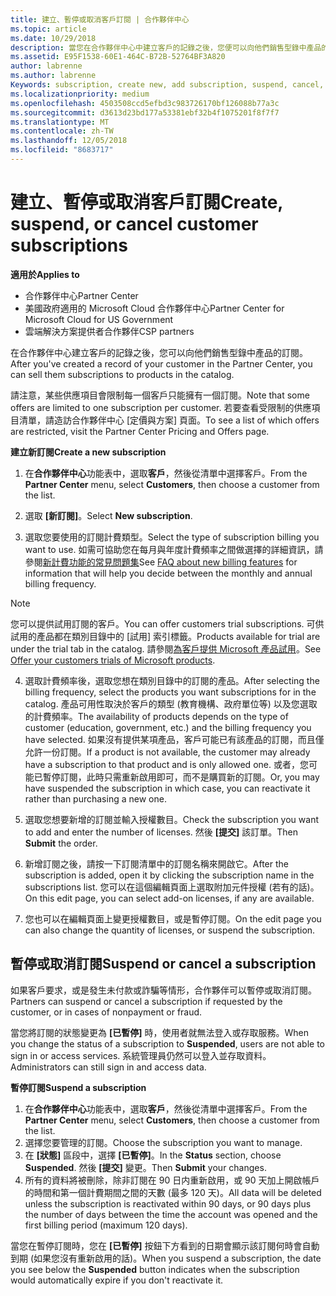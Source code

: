```yaml
---
title: 建立、暫停或取消客戶訂閱 | 合作夥伴中心
ms.topic: article
ms.date: 10/29/2018
description: 當您在合作夥伴中心中建立客戶的記錄之後，您便可以向他們銷售型錄中產品的訂閱。
ms.assetid: E95F1538-60E1-464C-B72B-52764BF3A820
author: labrenne
ms.author: labrenne
Keywords: subscription, create new, add subscription, suspend, cancel,
ms.localizationpriority: medium
ms.openlocfilehash: 4503508ccd5efbd3c983726170bf126088b77a3c
ms.sourcegitcommit: d3613d23bd177a53381ebf32b4f1075201f8f7f7
ms.translationtype: MT
ms.contentlocale: zh-TW
ms.lasthandoff: 12/05/2018
ms.locfileid: "8683717"
---
```

# <a name="create-suspend-or-cancel-customer-subscriptions"></a><span data-ttu-id="86193-103">建立、暫停或取消客戶訂閱</span><span class="sxs-lookup"><span data-stu-id="86193-103">Create, suspend, or cancel customer subscriptions</span></span>

**<span data-ttu-id="86193-104">適用於</span><span class="sxs-lookup"><span data-stu-id="86193-104">Applies to</span></span>**

-  <span data-ttu-id="86193-105">合作夥伴中心</span><span class="sxs-lookup"><span data-stu-id="86193-105">Partner Center</span></span>
-  <span data-ttu-id="86193-106">美國政府適用的 Microsoft Cloud 合作夥伴中心</span><span class="sxs-lookup"><span data-stu-id="86193-106">Partner Center for Microsoft Cloud for US Government</span></span>
-  <span data-ttu-id="86193-107">雲端解決方案提供者合作夥伴</span><span class="sxs-lookup"><span data-stu-id="86193-107">CSP partners</span></span>

<span data-ttu-id="86193-108">在合作夥伴中心建立客戶的記錄之後，您可以向他們銷售型錄中產品的訂閱。</span><span class="sxs-lookup"><span data-stu-id="86193-108">After you've created a record of your customer in the Partner Center, you can sell them subscriptions to products in the catalog.</span></span>

<span data-ttu-id="86193-109">請注意，某些供應項目會限制每一個客戶只能擁有一個訂閱。</span><span class="sxs-lookup"><span data-stu-id="86193-109">Note that some offers are limited to one subscription per customer.</span></span> <span data-ttu-id="86193-110">若要查看受限制的供應項目清單，請造訪合作夥伴中心 [定價與方案] 頁面。</span><span class="sxs-lookup"><span data-stu-id="86193-110">To see a list of which offers are restricted, visit the Partner Center Pricing and Offers page.</span></span> 


**<span data-ttu-id="86193-111">建立新訂閱</span><span class="sxs-lookup"><span data-stu-id="86193-111">Create a new subscription</span></span>**

1.  <span data-ttu-id="86193-112">在**合作夥伴中心**功能表中，選取**客戶**，然後從清單中選擇客戶。</span><span class="sxs-lookup"><span data-stu-id="86193-112">From the **Partner Center** menu, select **Customers**, then choose a customer from the list.</span></span>

2.  <span data-ttu-id="86193-113">選取 **\[新訂閱\]**。</span><span class="sxs-lookup"><span data-stu-id="86193-113">Select **New subscription**.</span></span>

3.  <span data-ttu-id="86193-114">選取您要使用的訂閱計費類型。</span><span class="sxs-lookup"><span data-stu-id="86193-114">Select the type of subscription billing you want to use.</span></span>  <span data-ttu-id="86193-115">如需可協助您在每月與年度計費頻率之間做選擇的詳細資訊，請參閱[新計費功能的常見問題集](faq-about-new-billing-features.md)</span><span class="sxs-lookup"><span data-stu-id="86193-115">See [FAQ about new billing features](faq-about-new-billing-features.md) for information that will help you decide between the monthly and annual billing frequency.</span></span>
 
 >[!Note]
 ><span data-ttu-id="86193-116">您可以提供試用訂閱的客戶。</span><span class="sxs-lookup"><span data-stu-id="86193-116">You can offer customers trial subscriptions.</span></span> <span data-ttu-id="86193-117">可供試用的產品都在類別目錄中的 [試用] 索引標籤。</span><span class="sxs-lookup"><span data-stu-id="86193-117">Products available for trial are under the trial tab in the catalog.</span></span> <span data-ttu-id="86193-118">請參閱[為客戶提供 Microsoft 產品試用](offer-your-customers-trials-of-microsoft-products.md)。</span><span class="sxs-lookup"><span data-stu-id="86193-118">See [Offer your customers trials of Microsoft products](offer-your-customers-trials-of-microsoft-products.md).</span></span>

 
4. <span data-ttu-id="86193-119">選取計費頻率後，選取您想在類別目錄中的訂閱的產品。</span><span class="sxs-lookup"><span data-stu-id="86193-119">After selecting the billing frequency, select the products you want subscriptions for in the catalog.</span></span> <span data-ttu-id="86193-120">產品可用性取決於客戶的類型 (教育機構、政府單位等) 以及您選取的計費頻率。</span><span class="sxs-lookup"><span data-stu-id="86193-120">The availability of products depends on the type of customer (education, government, etc.) and the billing frequency you have selected.</span></span> <span data-ttu-id="86193-121">如果沒有提供某項產品，客戶可能已有該產品的訂閱，而且僅允許一份訂閱。</span><span class="sxs-lookup"><span data-stu-id="86193-121">If a product is not available, the customer may already have a subscription to that product and is only allowed one.</span></span> <span data-ttu-id="86193-122">或者，您可能已暫停訂閱，此時只需重新啟用即可，而不是購買新的訂閱。</span><span class="sxs-lookup"><span data-stu-id="86193-122">Or, you may have suspended the subscription in which case, you can reactivate it rather than purchasing a new one.</span></span>

5. <span data-ttu-id="86193-123">選取您想要新增的訂閱並輸入授權數目。</span><span class="sxs-lookup"><span data-stu-id="86193-123">Check the subscription you want to add and enter the number of licenses.</span></span> <span data-ttu-id="86193-124">然後 **\[提交\]** 該訂單。</span><span class="sxs-lookup"><span data-stu-id="86193-124">Then **Submit** the order.</span></span>

6.  <span data-ttu-id="86193-125">新增訂閱之後，請按一下訂閱清單中的訂閱名稱來開啟它。</span><span class="sxs-lookup"><span data-stu-id="86193-125">After the subscription is added, open it by clicking the subscription name in the subscriptions list.</span></span> <span data-ttu-id="86193-126">您可以在這個編輯頁面上選取附加元件授權 (若有的話)。</span><span class="sxs-lookup"><span data-stu-id="86193-126">On this edit page, you can select add-on licenses, if any are available.</span></span>

7.  <span data-ttu-id="86193-127">您也可以在編輯頁面上變更授權數目，或是暫停訂閱。</span><span class="sxs-lookup"><span data-stu-id="86193-127">On the edit page you can also change the quantity of licenses, or suspend the subscription.</span></span>

## <a name="suspend-or-cancel-a-subscription"></a><span data-ttu-id="86193-128">暫停或取消訂閱</span><span class="sxs-lookup"><span data-stu-id="86193-128">Suspend or cancel a subscription</span></span>

<span data-ttu-id="86193-129">如果客戶要求，或是發生未付款或詐騙等情形，合作夥伴可以暫停或取消訂閱。</span><span class="sxs-lookup"><span data-stu-id="86193-129">Partners can suspend or cancel a subscription if requested by the customer, or in cases of nonpayment or fraud.</span></span>

<span data-ttu-id="86193-130">當您將訂閱的狀態變更為 **\[已暫停\]** 時，使用者就無法登入或存取服務。</span><span class="sxs-lookup"><span data-stu-id="86193-130">When you change the status of a subscription to **Suspended**, users are not able to sign in or access services.</span></span> <span data-ttu-id="86193-131">系統管理員仍然可以登入並存取資料。</span><span class="sxs-lookup"><span data-stu-id="86193-131">Administrators can still sign in and access data.</span></span>

**<span data-ttu-id="86193-132">暫停訂閱</span><span class="sxs-lookup"><span data-stu-id="86193-132">Suspend a subscription</span></span>**

1.  <span data-ttu-id="86193-133">在**合作夥伴中心**功能表中，選取**客戶**，然後從清單中選擇客戶。</span><span class="sxs-lookup"><span data-stu-id="86193-133">From the **Partner Center** menu, select **Customers**, then choose a customer from the list.</span></span>
2.  <span data-ttu-id="86193-134">選擇您要管理的訂閱。</span><span class="sxs-lookup"><span data-stu-id="86193-134">Choose the subscription you want to manage.</span></span>
3.  <span data-ttu-id="86193-135">在 **\[狀態\]** 區段中，選擇 **\[已暫停\]**。</span><span class="sxs-lookup"><span data-stu-id="86193-135">In the **Status** section, choose **Suspended**.</span></span> <span data-ttu-id="86193-136">然後 **\[提交\]** 變更。</span><span class="sxs-lookup"><span data-stu-id="86193-136">Then **Submit** your changes.</span></span>
4.  <span data-ttu-id="86193-137">所有的資料將被刪除，除非訂閱在 90 日内重新啟用，或 90 天加上開啟帳戶的時間和第一個計費期間之間的天數 (最多 120 天)。</span><span class="sxs-lookup"><span data-stu-id="86193-137">All data will be deleted unless the subscription is reactivated within 90 days, or 90 days plus the number of days between the time the account was opened and the first billing period (maximum 120 days).</span></span>

<span data-ttu-id="86193-138">當您在暫停訂閱時，您在 **\[已暫停\]** 按鈕下方看到的日期會顯示該訂閱何時會自動到期 (如果您沒有重新啟用的話)。</span><span class="sxs-lookup"><span data-stu-id="86193-138">When you suspend a subscription, the date you see below the **Suspended** button indicates when the subscription would automatically expire if you don't reactivate it.</span></span> 




 



